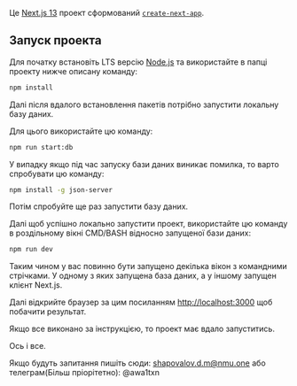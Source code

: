 Це [Next.js 13](https://nextjs.org/) проект сформований  [`create-next-app`](https://github.com/vercel/next.js/tree/canary/packages/create-next-app).

## Запуск проекта

Для початку встановіть LTS версію [Node.js](https://nodejs.org/uk) та використайте в папці проекту нижче описану команду:

```bash
npm install
```

Далі після вдалого встановлення пакетів потрібно запустити локальну базу даних.

Для цього використайте цю команду:

```bash
npm run start:db
```

У випадку якщо під час запуску бази даних виникає помилка, то варто спробувати цю команду:

```bash
npm install -g json-server
```

Потім спробуйте ще раз запустити базу даних.

Далі щоб успішно локально запустити проект, використайте цю команду в роздільному вікні СMD/BASH відносно запущеної бази даних:

```bash
npm run dev
```

Таким чином у вас повинно бути запущено декілька вікон з командними стрічками. У одному з яких запущена база даних, а у іншому запущен клієнт Next.js.

Далі відкрийте браузер за цим посиланням [http://localhost:3000](http://localhost:3000) щоб побачити результат.

Якщо все виконано за інструкцією, то проект має вдало запуститись.

Ось і все.

Якщо будуть запитання пишіть сюди: shapovalov.d.m@nmu.one
або телеграм(Більш пріорітетно): @awa1txn
